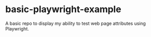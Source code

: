 # basic-playwright-example
A basic repo to display my ability to test web page attributes using Playwright.

